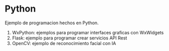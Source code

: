 # Python
Ejemplo de programacion hechos en Python.

1. WxPython: ejemplos para programar interfaces graficas con WxWidgets
2. Flask: ejemplo para programar crear servicios API Rest
3. OpenCV: ejemplo de reconocimiento facial con IA
